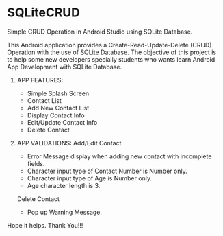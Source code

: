# SQLiteCRUD
Simple CRUD Operation in Android Studio using SQLite Database.

This Android application provides a Create-Read-Update-Delete (CRUD) Operation with the use of SQLite Database.
The objective of this project is to help some new developers specially students who wants learn Android App Development with SQLite Database.

1. APP FEATURES:
	- Simple Splash Screen
	- Contact List
	- Add New Contact List
	- Display Contact Info
	- Edit/Update Contact Info
	- Delete Contact

2. APP VALIDATIONS:
	Add/Edit Contact
	- Error Message display when adding new contact with incomplete fields.
	- Character input type of Contact Number is Number only. 
	- Character input type of Age is Number only. 
	- Age character length is 3.

	Delete Contact
	- Pop up Warning Message.


Hope it helps. Thank You!!!
